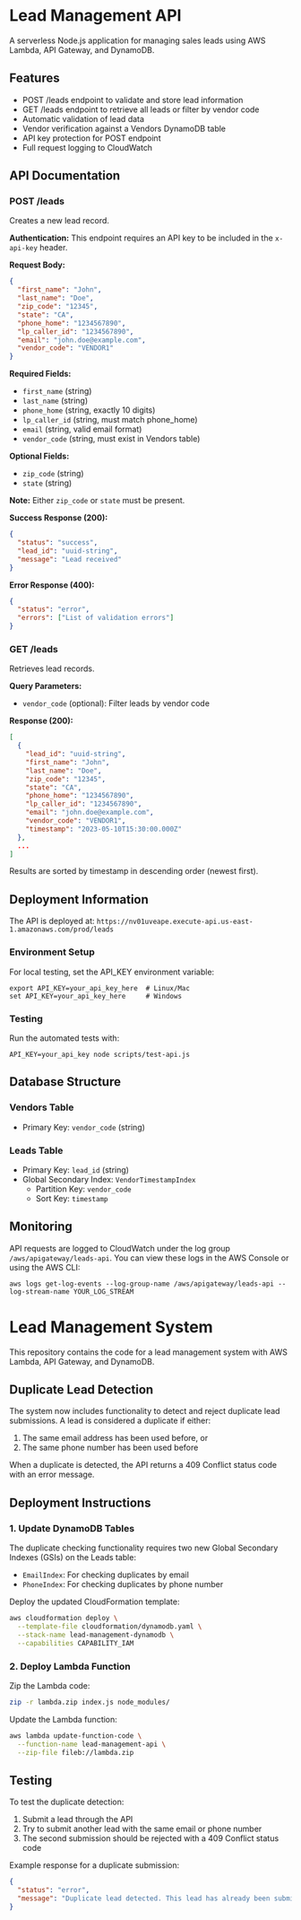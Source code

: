 # Lead Management API

A serverless Node.js application for managing sales leads using AWS Lambda, API Gateway, and DynamoDB.

## Features

- POST /leads endpoint to validate and store lead information
- GET /leads endpoint to retrieve all leads or filter by vendor code
- Automatic validation of lead data
- Vendor verification against a Vendors DynamoDB table
- API key protection for POST endpoint
- Full request logging to CloudWatch

## API Documentation

### POST /leads

Creates a new lead record.

**Authentication:**
This endpoint requires an API key to be included in the `x-api-key` header.

**Request Body:**

```json
{
  "first_name": "John",
  "last_name": "Doe",
  "zip_code": "12345",
  "state": "CA",
  "phone_home": "1234567890",
  "lp_caller_id": "1234567890", 
  "email": "john.doe@example.com",
  "vendor_code": "VENDOR1"
}
```

**Required Fields:**
- `first_name` (string)
- `last_name` (string)
- `phone_home` (string, exactly 10 digits)
- `lp_caller_id` (string, must match phone_home)
- `email` (string, valid email format)
- `vendor_code` (string, must exist in Vendors table)

**Optional Fields:**
- `zip_code` (string)
- `state` (string)

**Note:** Either `zip_code` or `state` must be present.

**Success Response (200):**

```json
{
  "status": "success",
  "lead_id": "uuid-string",
  "message": "Lead received"
}
```

**Error Response (400):**

```json
{
  "status": "error",
  "errors": ["List of validation errors"]
}
```

### GET /leads

Retrieves lead records.

**Query Parameters:**
- `vendor_code` (optional): Filter leads by vendor code

**Response (200):**

```json
[
  {
    "lead_id": "uuid-string",
    "first_name": "John",
    "last_name": "Doe",
    "zip_code": "12345",
    "state": "CA",
    "phone_home": "1234567890",
    "lp_caller_id": "1234567890",
    "email": "john.doe@example.com",
    "vendor_code": "VENDOR1",
    "timestamp": "2023-05-10T15:30:00.000Z"
  },
  ...
]
```

Results are sorted by timestamp in descending order (newest first).

## Deployment Information

The API is deployed at: 
`https://nv01uveape.execute-api.us-east-1.amazonaws.com/prod/leads`

### Environment Setup

For local testing, set the API_KEY environment variable:

```
export API_KEY=your_api_key_here  # Linux/Mac
set API_KEY=your_api_key_here     # Windows
```

### Testing

Run the automated tests with:

```
API_KEY=your_api_key node scripts/test-api.js
```

## Database Structure

### Vendors Table
- Primary Key: `vendor_code` (string)

### Leads Table
- Primary Key: `lead_id` (string)
- Global Secondary Index: `VendorTimestampIndex`
  - Partition Key: `vendor_code`
  - Sort Key: `timestamp`

## Monitoring

API requests are logged to CloudWatch under the log group `/aws/apigateway/leads-api`. You can view these logs in the AWS Console or using the AWS CLI:

```
aws logs get-log-events --log-group-name /aws/apigateway/leads-api --log-stream-name YOUR_LOG_STREAM
```

# Lead Management System

This repository contains the code for a lead management system with AWS Lambda, API Gateway, and DynamoDB.

## Duplicate Lead Detection

The system now includes functionality to detect and reject duplicate lead submissions. A lead is considered a duplicate if either:

1. The same email address has been used before, or
2. The same phone number has been used before

When a duplicate is detected, the API returns a 409 Conflict status code with an error message.

## Deployment Instructions

### 1. Update DynamoDB Tables

The duplicate checking functionality requires two new Global Secondary Indexes (GSIs) on the Leads table:

- `EmailIndex`: For checking duplicates by email
- `PhoneIndex`: For checking duplicates by phone number

Deploy the updated CloudFormation template:

```bash
aws cloudformation deploy \
  --template-file cloudformation/dynamodb.yaml \
  --stack-name lead-management-dynamodb \
  --capabilities CAPABILITY_IAM
```

### 2. Deploy Lambda Function

Zip the Lambda code:

```bash
zip -r lambda.zip index.js node_modules/
```

Update the Lambda function:

```bash
aws lambda update-function-code \
  --function-name lead-management-api \
  --zip-file fileb://lambda.zip
```

## Testing

To test the duplicate detection:

1. Submit a lead through the API
2. Try to submit another lead with the same email or phone number
3. The second submission should be rejected with a 409 Conflict status code

Example response for a duplicate submission:

```json
{
  "status": "error",
  "message": "Duplicate lead detected. This lead has already been submitted."
}
```
